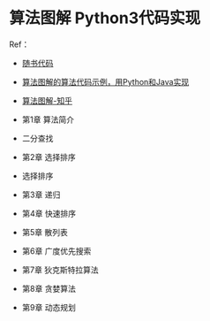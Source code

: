 # 算法图解 Python3代码实现

Ref：
- [随书代码](https://github.com/egonschiele/grokking_algorithms)
- [算法图解的算法代码示例，用Python和Java实现](https://github.com/zhanwen/AlgorithmDiagram)
- [算法图解-知乎](https://zhuanlan.zhihu.com/p/43565172)

- 第1章 算法简介
 - 二分查找
- 第2章 选择排序
 - 选择排序
- 第3章 递归
- 第4章 快速排序
- 第5章 散列表
- 第6章 广度优先搜索
- 第7章 狄克斯特拉算法
- 第8章 贪婪算法
- 第9章 动态规划